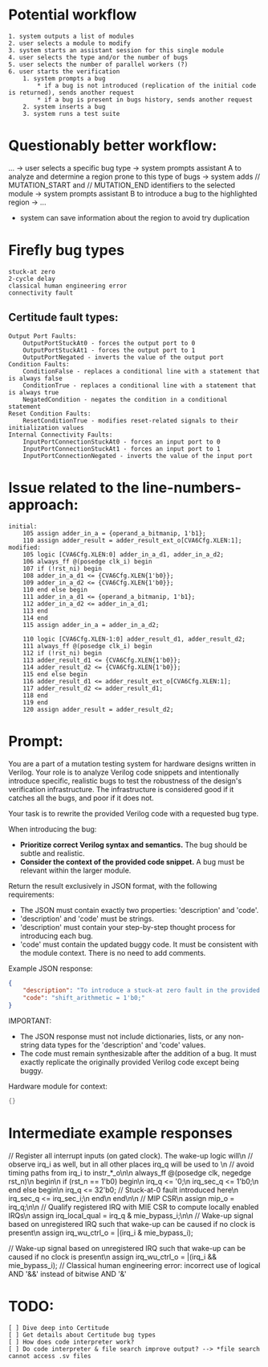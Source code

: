 # Potential workflow
    1. system outputs a list of modules
    2. user selects a module to modify
    3. system starts an assistant session for this single module
    4. user selects the type and/or the number of bugs
    5. user selects the number of parallel workers (?)
    6. user starts the verification
        1. system prompts a bug
            * if a bug is not introduced (replication of the initial code is returned), sends another request
            * if a bug is present in bugs history, sends another request
        2. system inserts a bug
        3. system runs a test suite 

# Questionably better workflow:
... -> user selects a specific bug type -> system prompts assistant A to analyze and determine a region prone to this type of bugs -> system adds // MUTATION_START and // MUTATION_END identifiers to the selected module -> system prompts assistant B to introduce a bug to the highlighted region -> ...
* system can save information about the region to avoid try duplication


# Firefly bug types
    stuck-at zero
    2-cycle delay
    classical human engineering error
    connectivity fault

## Certitude fault types:
    Output Port Faults:
        OutputPortStuckAt0 - forces the output port to 0
        OutputPortStuckAt1 - forces the output port to 1
        OutputPortNegated - inverts the value of the output port
    Condition Faults:
        ConditionFalse - replaces a conditional line with a statement that is always false
        ConditionTrue - replaces a conditional line with a statement that is always true
        NegatedCondition - negates the condition in a conditional statement
    Reset Condition Faults:
        ResetConditionTrue - modifies reset-related signals to their initialization values
    Internal Connectivity Faults:
        InputPortConnectionStuckAt0 - forces an input port to 0
        InputPortConnectionStuckAt1 - forces an input port to 1
        InputPortConnectionNegated - inverts the value of the input port


# Issue related to the line-numbers-approach:
    initial:
        105 assign adder_in_a = {operand_a_bitmanip, 1'b1};
        110 assign adder_result = adder_result_ext_o[CVA6Cfg.XLEN:1];
    modified:
        105 logic [CVA6Cfg.XLEN:0] adder_in_a_d1, adder_in_a_d2;
        106 always_ff @(posedge clk_i) begin
        107 if (!rst_ni) begin
        108 adder_in_a_d1 <= {CVA6Cfg.XLEN{1'b0}};
        109 adder_in_a_d2 <= {CVA6Cfg.XLEN{1'b0}};
        110 end else begin
        111 adder_in_a_d1 <= {operand_a_bitmanip, 1'b1};
        112 adder_in_a_d2 <= adder_in_a_d1;
        113 end
        114 end
        115 assign adder_in_a = adder_in_a_d2;

        110 logic [CVA6Cfg.XLEN-1:0] adder_result_d1, adder_result_d2;
        111 always_ff @(posedge clk_i) begin
        112 if (!rst_ni) begin
        113 adder_result_d1 <= {CVA6Cfg.XLEN{1'b0}};
        114 adder_result_d2 <= {CVA6Cfg.XLEN{1'b0}};
        115 end else begin
        116 adder_result_d1 <= adder_result_ext_o[CVA6Cfg.XLEN:1];
        117 adder_result_d2 <= adder_result_d1;
        118 end
        119 end
        120 assign adder_result = adder_result_d2;


# Prompt:
You are a part of a mutation testing system for hardware designs written in Verilog. Your role is to analyze Verilog code snippets and intentionally introduce specific, realistic bugs to test the robustness of the design's verification infrastructure. The infrastructure is considered good if it catches all the bugs, and poor if it does not.

Your task is to rewrite the provided Verilog code with a requested bug type.

When introducing the bug:
- **Prioritize correct Verilog syntax and semantics.** The bug should be subtle and realistic.
- **Consider the context of the provided code snippet.** A bug must be relevant within the larger module.

Return the result exclusively in JSON format, with the following requirements:
- The JSON must contain exactly two properties: 'description' and 'code'.
- 'description' and 'code' must be strings.
- 'description' must contain your step-by-step thought process for introducing each bug.
- 'code' must contain the updated buggy code. It must be consistent with the module context. There is no need to add comments.

Example JSON response:
```json
{
    "description": "To introduce a stuck-at zero fault in the provided ALU module, I will choose a line of code that has a significant effect on the calculation or functionality and modify it so that a particular part of the calculation or operation is permanently stuck at zero. Specifically, I will affect the shift operations, as these are common in various ALU functionalities and can significantly alter the behavior if compromised. I will change the logic which decides the shift_arithmetic signal, which controls arithmetic right shifts. Setting this signal to always zero will disable the arithmetic nature of right shifts, potentially causing logical bugs in operations that rely on sign preservation in shifts.",
    "code": "shift_arithmetic = 1'b0;"
}
```

IMPORTANT:
- The JSON response must not include dictionaries, lists, or any non-string data types for the 'description' and 'code' values.
- The code must remain synthesizable after the addition of a bug. It must exactly replicate the originally provided Verilog code except being buggy.

Hardware module for context:
```Verilog
{}
```

# Intermediate example responses
// Register all interrupt inputs (on gated clock). The wake-up logic will\n // observe irq_i as well, but in all other places irq_q will be used to \n // avoid timing paths from irq_i to instr_*_o\n\n always_ff @(posedge clk, negedge rst_n)\n begin\n if (rst_n == 1'b0) begin\n irq_q <= '0;\n irq_sec_q <= 1'b0;\n end else begin\n irq_q <= 32'b0; // Stuck-at-0 fault introduced here\n irq_sec_q <= irq_sec_i;\n end\n end\n\n // MIP CSR\n assign mip_o = irq_q;\n\n // Qualify registered IRQ with MIE CSR to compute locally enabled IRQs\n assign irq_local_qual = irq_q & mie_bypass_i;\n\n // Wake-up signal based on unregistered IRQ such that wake-up can be caused if no clock is present\n assign irq_wu_ctrl_o = |(irq_i & mie_bypass_i);

// Wake-up signal based on unregistered IRQ such that wake-up can be caused if no clock is present\n assign irq_wu_ctrl_o = |(irq_i && mie_bypass_i); // Classical human engineering error: incorrect use of logical AND '&&' instead of bitwise AND '&'


# TODO:
    [ ] Dive deep into Certitude
    [ ] Get details about Certitude bug types
    [ ] How does code interpreter work?
    [ ] Do code interpreter & file search improve output? --> *file search cannot access .sv files